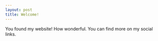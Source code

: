```yaml
---
layout: post
title: Welcome!
---
```


You found my website! How wonderful. You can find more on my social links. 
